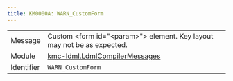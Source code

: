 ```yaml
---
title: KM0000A: WARN_CustomForm
---
```


|            |           |
|------------|---------- |
| Message    | Custom &lt;form id="&lt;param&gt;"&gt; element\. Key layout may not be as expected\. |
| Module     | [kmc-ldml.LdmlCompilerMessages](kmc-ldml.ldmlcompilermessages) |
| Identifier | `WARN_CustomForm` |


